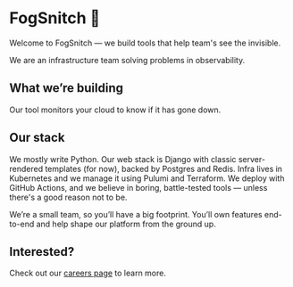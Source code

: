 # FogSnitch 👋

Welcome to FogSnitch — we build tools that help team's see the invisible.

We are an infrastructure team solving problems in observability.

## What we’re building

Our tool monitors your cloud to know if it has gone down.

## Our stack

We mostly write Python. Our web stack is Django with classic server-rendered templates (for now), backed by Postgres and Redis. Infra lives in Kubernetes and we manage it using Pulumi and Terraform. We deploy with GitHub Actions, and we believe in boring, battle-tested tools — unless there's a good reason not to be.

We’re a small team, so you’ll have a big footprint. You’ll own features end-to-end and help shape our platform from the ground up.

## Interested?

Check out our [careers page](https://fogsnitch.com/careers) to learn more.
